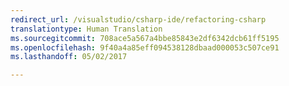 ```yaml
---
redirect_url: /visualstudio/csharp-ide/refactoring-csharp
translationtype: Human Translation
ms.sourcegitcommit: 708ace5a567a4bbe85843e2df6342dcb61ff5195
ms.openlocfilehash: 9f40a4a85eff094538128dbaad000053c507ce91
ms.lasthandoff: 05/02/2017

---
```

